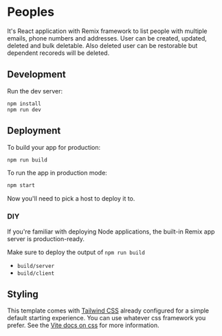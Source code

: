 # Peoples
It's React application with Remix framework to list people with multiple emails, phone numbers and addresses. User can be created, updated, deleted and bulk deletable. Also deleted user can be restorable but dependent recoreds will be deleted.

## Development

Run the dev server:

```shellscript
npm install
npm run dev
```

## Deployment

To build your app for production:

```sh
npm run build
```

To run the app in production mode:

```sh
npm start
```

Now you'll need to pick a host to deploy it to.

### DIY

If you're familiar with deploying Node applications, the built-in Remix app server is production-ready.

Make sure to deploy the output of `npm run build`

- `build/server`
- `build/client`

## Styling

This template comes with [Tailwind CSS](https://tailwindcss.com/) already configured for a simple default starting experience. You can use whatever css framework you prefer. See the [Vite docs on css](https://vitejs.dev/guide/features.html#css) for more information.
